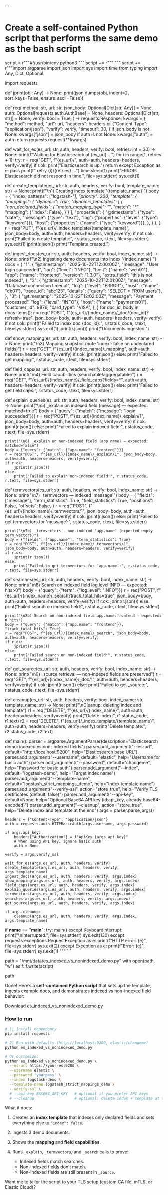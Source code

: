 ´´´
# Create a self-contained Python script that performs the same demo as the bash script
script = r"""#!/usr/bin/env python3
"""
script += r"""
"""
script += r"""import argparse
import json
import sys
import time
from typing import Any, Dict, Optional

import requests


def jprint(obj: Any) -> None:
    print(json.dumps(obj, indent=2, sort_keys=False, ensure_ascii=False))


def req(
    method: str,
    url: str,
    json_body: Optional[Dict[str, Any]] = None,
    auth: Optional[requests.auth.AuthBase] = None,
    headers: Optional[Dict[str, str]] = None,
    verify: bool = True,
) -> requests.Response:
    kwargs = {
        "method": method,
        "url": url,
        "headers": headers or {"Content-Type": "application/json"},
        "verify": verify,
        "timeout": 30,
    }
    if json_body is not None:
        kwargs["json"] = json_body
    if auth is not None:
        kwargs["auth"] = auth
    return requests.request(**kwargs)


def wait_for_es(es_url: str, auth, headers, verify: bool, retries: int = 30) -> None:
    print(f"Waiting for Elasticsearch at {es_url} ...")
    for i in range(1, retries + 1):
        try:
            r = req("GET", f"{es_url}/", auth=auth, headers=headers, verify=verify)
            if r.ok:
                print("Elasticsearch is up.")
                return
        except Exception as e:
            pass
        print(f"  retry {i}/{retries} ...")
        time.sleep(1)
    print("ERROR: Elasticsearch did not respond in time.", file=sys.stderr)
    sys.exit(1)


def create_template(es_url: str, auth, headers, verify: bool, template_name: str) -> None:
    print(f"\n1) Creating index template '{template_name}'")
    body = {
        "index_patterns": ["logstash-*"],
        "priority": 200,
        "template": {
            "mappings": {
                "dynamic": True,
                "dynamic_templates": [
                    {
                        "non_declared_fields": {
                            "match_mapping_type": "*",
                            "match": "*",
                            "mapping": {"index": False},
                        }
                    }
                ],
                "properties": {
                    "@timestamp": {"type": "date"},
                    "message": {"type": "text"},
                    "log": {"properties": {"level": {"type": "keyword"}}},
                    "host": {"properties": {"name": {"type": "keyword"}}},
                },
            }
        },
    }
    r = req("PUT", f"{es_url}/_index_template/{template_name}", json_body=body, auth=auth, headers=headers, verify=verify)
    if not r.ok:
        print("Failed to create template:", r.status_code, r.text, file=sys.stderr)
        sys.exit(1)
    jprint(r.json())
    print("Template created.")


def ingest_docs(es_url: str, auth, headers, verify: bool, index_name: str) -> None:
    print(f"\n2) Ingesting demo documents into index '{index_name}'")
    docs = {
        "1": {
            "@timestamp": "2025-10-22T12:00:00Z",
            "message": "User login succeeded",
            "log": {"level": "INFO"},
            "host": {"name": "web01"},
            "app": {"name": "frontend", "version": "1.3.0"},
            "extra_field": "this is not indexed",
        },
        "2": {
            "@timestamp": "2025-10-22T12:01:00Z",
            "message": "Database connection timeout",
            "log": {"level": "ERROR"},
            "host": {"name": "db01"},
            "trace_id": "abc123",
            "details": {"query": "SELECT * FROM users"},
        },
        "3": {
            "@timestamp": "2025-10-22T12:02:00Z",
            "message": "Payment processed",
            "log": {"level": "INFO"},
            "host": {"name": "payments01"},
            "customer_id": 9876,
            "card_type": "VISA",
        },
    }
    for doc_id, body in docs.items():
        r = req("POST", f"{es_url}/{index_name}/_doc/{doc_id}?refresh=true", json_body=body, auth=auth, headers=headers, verify=verify)
        if not r.ok:
            print(f"Failed to index doc {doc_id}:", r.status_code, r.text, file=sys.stderr)
            sys.exit(1)
        jprint(r.json())
    print("Documents ingested.")


def show_mapping(es_url: str, auth, headers, verify: bool, index_name: str) -> None:
    print("\n3) Mapping snapshot (note 'index': false on undeclared fields)")
    r = req("GET", f"{es_url}/{index_name}/_mapping", auth=auth, headers=headers, verify=verify)
    if r.ok:
        jprint(r.json())
    else:
        print("Failed to get mapping:", r.status_code, r.text, file=sys.stderr)


def field_caps(es_url: str, auth, headers, verify: bool, index_name: str) -> None:
    print("\n4) Field capabilities (searchable/aggregatable)")
    r = req("GET", f"{es_url}/{index_name}/_field_caps?fields=*", auth=auth, headers=headers, verify=verify)
    if r.ok:
        jprint(r.json())
    else:
        print("Failed to get field caps:", r.status_code, r.text, file=sys.stderr)


def explain_queries(es_url: str, auth, headers, verify: bool, index_name: str) -> None:
    print("\n5) _explain on indexed field (message) — expected: matched=true")
    body = {"query": {"match": {"message": "login succeeded"}}}
    r = req("POST", f"{es_url}/{index_name}/_explain/1", json_body=body, auth=auth, headers=headers, verify=verify)
    if r.ok:
        jprint(r.json())
    else:
        print("Failed to explain indexed field:", r.status_code, r.text, file=sys.stderr)

    print("\n6) _explain on non-indexed field (app.name) — expected: matched=false")
    body = {"query": {"match": {"app.name": "frontend"}}}
    r = req("POST", f"{es_url}/{index_name}/_explain/1", json_body=body, auth=auth, headers=headers, verify=verify)
    if r.ok:
        jprint(r.json())
    else:
        print("Failed to explain non-indexed field:", r.status_code, r.text, file=sys.stderr)


def termvectors(es_url: str, auth, headers, verify: bool, index_name: str) -> None:
    print("\n7) _termvectors — indexed 'message'")
    body = {
        "fields": ["message"],
        "term_statistics": True,
        "field_statistics": True,
        "positions": False,
        "offsets": False,
    }
    r = req("POST", f"{es_url}/{index_name}/_termvectors/1", json_body=body, auth=auth, headers=headers, verify=verify)
    if r.ok:
        jprint(r.json())
    else:
        print("Failed to get termvectors for 'message':", r.status_code, r.text, file=sys.stderr)

    print("\n7b) _termvectors — non-indexed 'app.name' (expected empty term_vectors)")
    body = {"fields": ["app.name"], "term_statistics": True}
    r = req("POST", f"{es_url}/{index_name}/_termvectors/1", json_body=body, auth=auth, headers=headers, verify=verify)
    if r.ok:
        jprint(r.json())
    else:
        print("Failed to get termvectors for 'app.name':", r.status_code, r.text, file=sys.stderr)


def searches(es_url: str, auth, headers, verify: bool, index_name: str) -> None:
    print("\n8) Search on indexed field log.level:INFO — expected: hits>0")
    body = {"query": {"term": {"log.level": "INFO"}}}
    r = req("POST", f"{es_url}/{index_name}/_search?track_total_hits=true", json_body=body, auth=auth, headers=headers, verify=verify)
    if r.ok:
        jprint(r.json())
    else:
        print("Failed search on indexed field:", r.status_code, r.text, file=sys.stderr)

    print("\n8b) Search on non-indexed field app.name:frontend — expected: 0 hits")
    body = {"query": {"match": {"app.name": "frontend"}}, "track_total_hits": True}
    r = req("POST", f"{es_url}/{index_name}/_search", json_body=body, auth=auth, headers=headers, verify=verify)
    if r.ok:
        jprint(r.json())
    else:
        print("Failed search on non-indexed field:", r.status_code, r.text, file=sys.stderr)


def get_source(es_url: str, auth, headers, verify: bool, index_name: str) -> None:
    print("\n9) _source retrieval — non-indexed fields are preserved")
    r = req("GET", f"{es_url}/{index_name}/_doc/1", auth=auth, headers=headers, verify=verify)
    if r.ok:
        jprint(r.json())
    else:
        print("Failed to get _source:", r.status_code, r.text, file=sys.stderr)


def cleanup(es_url: str, auth, headers, verify: bool, index_name: str, template_name: str) -> None:
    print("\nCleanup: deleting index and template")
    r1 = req("DELETE", f"{es_url}/{index_name}", auth=auth, headers=headers, verify=verify)
    print("Delete index:", r1.status_code, r1.text)
    r2 = req("DELETE", f"{es_url}/_index_template/{template_name}", auth=auth, headers=headers, verify=verify)
    print("Delete template:", r2.status_code, r2.text)


def main():
    parser = argparse.ArgumentParser(description="Elasticsearch demo: indexed vs non-indexed fields")
    parser.add_argument("--es-url", default="http://localhost:9200", help="Elasticsearch base URL")
    parser.add_argument("--username", default="elastic", help="Username for basic auth")
    parser.add_argument("--password", default="changeme", help="Password for basic auth")
    parser.add_argument("--index", default="logstash-demo", help="Target index name")
    parser.add_argument("--template-name", default="logstash_strict_mappings_demo", help="Index template name")
    parser.add_argument("--verify-ssl", action="store_true", help="Verify TLS certificates (default: false)")
    parser.add_argument("--api-key", default=None, help="Optional Base64 API key (id:api_key, already base64-encoded)")
    parser.add_argument("--cleanup", action="store_true", help="Delete index and template at the end")
    args = parser.parse_args()

    headers = {"Content-Type": "application/json"}
    auth = requests.auth.HTTPBasicAuth(args.username, args.password)

    if args.api_key:
        headers["Authorization"] = f"ApiKey {args.api_key}"
        # When using API key, ignore basic auth
        auth = None

    verify = args.verify_ssl

    wait_for_es(args.es_url, auth, headers, verify)
    create_template(args.es_url, auth, headers, verify, args.template_name)
    ingest_docs(args.es_url, auth, headers, verify, args.index)
    show_mapping(args.es_url, auth, headers, verify, args.index)
    field_caps(args.es_url, auth, headers, verify, args.index)
    explain_queries(args.es_url, auth, headers, verify, args.index)
    termvectors(args.es_url, auth, headers, verify, args.index)
    searches(args.es_url, auth, headers, verify, args.index)
    get_source(args.es_url, auth, headers, verify, args.index)

    if args.cleanup:
        cleanup(args.es_url, auth, headers, verify, args.index, args.template_name)


if __name__ == "__main__":
    try:
        main()
    except KeyboardInterrupt:
        print("\nInterrupted.", file=sys.stderr)
        sys.exit(130)
    except requests.exceptions.RequestException as e:
        print(f"HTTP error: {e}", file=sys.stderr)
        sys.exit(2)
    except Exception as e:
        print(f"Error: {e}", file=sys.stderr)
        sys.exit(1)
"""
´´´

path = "/mnt/data/es_indexed_vs_nonindexed_demo.py"
with open(path, "w") as f:
    f.write(script)

path



Done! Here’s a **self-contained Python script** that sets up the template, ingests example docs, and demonstrates indexed vs non-indexed field behavior:

[Download es_indexed_vs_nonindexed_demo.py](sandbox:/mnt/data/es_indexed_vs_nonindexed_demo.py)

### How to run

```bash
# 1) Install dependency
pip install requests

# 2) Run with defaults (http://localhost:9200, elastic/changeme)
python es_indexed_vs_nonindexed_demo.py

# Or customize:
python es_indexed_vs_nonindexed_demo.py \
  --es-url https://your-es:9200 \
  --username elastic \
  --password 'yourpass' \
  --index logstash-demo \
  --template-name logstash_strict_mappings_demo \
  --verify-ssl \
  # --api-key BASE64_API_KEY   # optional if you prefer API keys
  # --cleanup                  # optional: delete index + template at the end
```

What it does:

1. Creates an **index template** that indexes only declared fields and sets everything else to `"index": false`.
2. Ingests 3 demo documents.
3. Shows the **mapping** and **field capabilities**.
4. Runs `_explain`, `_termvectors`, and `_search` calls to prove:

   * Indexed fields match searches.
   * Non-indexed fields don’t match.
   * Non-indexed fields are still present in `_source`.

Want me to tailor the script to your TLS setup (custom CA file, mTLS, or Elastic Cloud)?


